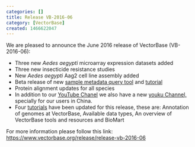 ```yaml
---
categories: []
title: Release VB-2016-06
category: [VectorBase]
created: 1466622047
---
```

We are pleased to announce the June 2016 release of VectorBase (VB-2016-06):
<ul>
<li>Three new <i>Aedes aegypti</i> microarray expression datasets added</li>
<li>Three new insecticide resistance studies</li>
<li>New <i>Aedes aegypti</i> Aag2 cell line assembly added</li>
<li>Beta release of new <a href="/sample-search">sample metadata query tool</a> and <a href="/tutorials/tools-and-resources-tutorials/sample-search">tutorial</a></li>
<li>Protein alignment updates for all species</li>
<li>In addition to our <a href="https://www.youtube.com/channel/UCDETCh_tjrk3FtnftpEbANw">YouTube Chanel</a> we also have a new <a href=" http://i.youku.com/u/UMjcxNDc2NjgxMg==">youku Channel,</a> specially for our users in China.</li>
<li>Four <a href="https://www.vectorbase.org/tutorials">tutorials</a> have been updated for this release, these are: Annotation of genomes at VectorBase, Available data types, An overview of VectorBase tools and resources and BioMart</li>
</ul>

For more information please follow this link:
<a href="https://www.vectorbase.org">https://www.vectorbase.org/release/release-vb-2016-06</a>
